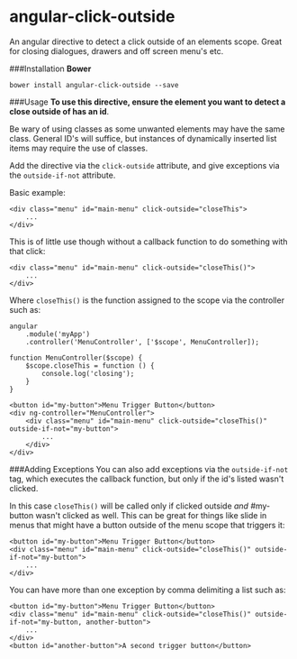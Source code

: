 angular-click-outside
=====================

An angular directive to detect a click outside of an elements scope. Great for closing dialogues, drawers and off screen menu's etc.

###Installation
__Bower__

    bower install angular-click-outside --save

###Usage
__To use this directive, ensure the element you want to detect a close outside of has an id__. 

Be wary of using classes as some unwanted elements may have the same class. General ID's will suffice, but instances of dynamically inserted list items may require the use of classes. 

Add the directive via the `click-outside` attribute, and give exceptions via the `outside-if-not` attribute.

Basic example:
    
    <div class="menu" id="main-menu" click-outside="closeThis">
        ...
    </div>
    
This is of little use though without a callback function to do something with that click:
	
    <div class="menu" id="main-menu" click-outside="closeThis()">
        ...
    </div>
	
Where `closeThis()` is the function assigned to the scope via the controller such as:

    angular
        .module('myApp')
        .controller('MenuController', ['$scope', MenuController]);
        
    function MenuController($scope) {
        $scope.closeThis = function () {
            console.log('closing');
        }
    }
    
    <button id="my-button">Menu Trigger Button</button>
    <div ng-controller="MenuController">
        <div class="menu" id="main-menu" click-outside="closeThis()" outside-if-not="my-button">
            ...
        </div>
    </div>

###Adding Exceptions
You can also add exceptions via the `outside-if-not` tag, which executes the callback function, but only if the id's listed wasn't clicked. 

In this case `closeThis()` will be called only if clicked outside _and_ #my-button wasn't clicked as well. This can be great for things like slide in menus that might have a button outside of the menu scope that triggers it:
    
    <button id="my-button">Menu Trigger Button</button>
    <div class="menu" id="main-menu" click-outside="closeThis()" outside-if-not="my-button">
        ...
    </div>
	
You can have more than one exception by comma delimiting a list such as:

	<button id="my-button">Menu Trigger Button</button>
    <div class="menu" id="main-menu" click-outside="closeThis()" outside-if-not="my-button, another-button">
        ...
    </div>
	<button id="another-button">A second trigger button</button>
